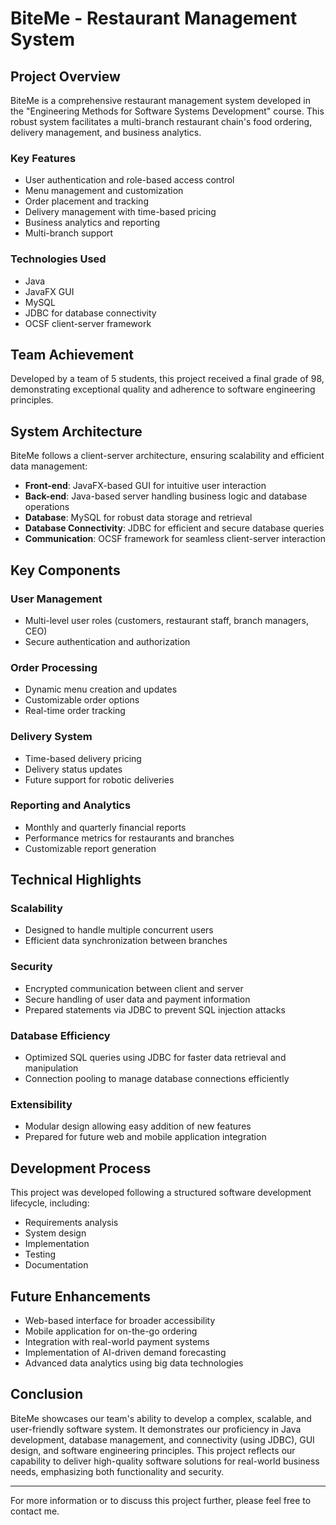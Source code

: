# BiteMe - Restaurant Management System

## Project Overview
BiteMe is a comprehensive restaurant management system developed in the "Engineering Methods for Software Systems Development" course. This robust system facilitates a multi-branch restaurant chain's food ordering, delivery management, and business analytics.

### Key Features
- User authentication and role-based access control
- Menu management and customization
- Order placement and tracking
- Delivery management with time-based pricing
- Business analytics and reporting
- Multi-branch support

### Technologies Used
- Java
- JavaFX GUI
- MySQL
- JDBC for database connectivity
- OCSF client-server framework

## Team Achievement
Developed by a team of 5 students, this project received a final grade of 98, demonstrating exceptional quality and adherence to software engineering principles.

## System Architecture
BiteMe follows a client-server architecture, ensuring scalability and efficient data management:
- **Front-end**: JavaFX-based GUI for intuitive user interaction
- **Back-end**: Java-based server handling business logic and database operations
- **Database**: MySQL for robust data storage and retrieval
- **Database Connectivity**: JDBC for efficient and secure database queries
- **Communication**: OCSF framework for seamless client-server interaction

## Key Components

### User Management
- Multi-level user roles (customers, restaurant staff, branch managers, CEO)
- Secure authentication and authorization

### Order Processing
- Dynamic menu creation and updates
- Customizable order options
- Real-time order tracking

### Delivery System
- Time-based delivery pricing
- Delivery status updates
- Future support for robotic deliveries

### Reporting and Analytics
- Monthly and quarterly financial reports
- Performance metrics for restaurants and branches
- Customizable report generation

## Technical Highlights

### Scalability
- Designed to handle multiple concurrent users
- Efficient data synchronization between branches

### Security
- Encrypted communication between client and server
- Secure handling of user data and payment information
- Prepared statements via JDBC to prevent SQL injection attacks

### Database Efficiency
- Optimized SQL queries using JDBC for faster data retrieval and manipulation
- Connection pooling to manage database connections efficiently

### Extensibility
- Modular design allowing easy addition of new features
- Prepared for future web and mobile application integration

## Development Process
This project was developed following a structured software development lifecycle, including:
- Requirements analysis
- System design
- Implementation
- Testing
- Documentation

## Future Enhancements
- Web-based interface for broader accessibility
- Mobile application for on-the-go ordering
- Integration with real-world payment systems
- Implementation of AI-driven demand forecasting
- Advanced data analytics using big data technologies

## Conclusion
BiteMe showcases our team's ability to develop a complex, scalable, and user-friendly software system. It demonstrates our proficiency in Java development, database management, and connectivity (using JDBC), GUI design, and software engineering principles. This project reflects our capability to deliver high-quality software solutions for real-world business needs, emphasizing both functionality and security.

---

For more information or to discuss this project further, please feel free to contact me.

